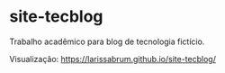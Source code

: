 # site-tecblog
Trabalho acadêmico para blog de tecnologia fictício. 

Visualização: https://larissabrum.github.io/site-tecblog/
